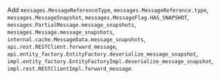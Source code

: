 Add `messages.MessageReferenceType`, `messages.MessageReference.type`, `messages.MessageSnapshot`, `messages.MessageFlag.HAS_SNAPSHOT`, `messages.PartialMessage.message_snapshots`, `messages.Message.message_snapshots`, `internal.cache.MessageData.message_snapshots`, `api.rest.RESTClient.forward_message`, `api.entity_factory.EntityFactory.deserialize_message_snapshot`, `impl.entity_factory.EntityFactoryImpl.deserialize_message_snapshot`, `impl.rest.RESTClientImpl.forward_message`.

